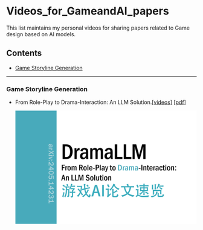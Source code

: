 # Videos_for_GameandAI_papers
This list maintains my personal videos for sharing papers related to Game design based on AI models.

## Contents

* [Game Storyline Generation](#game--storyline--generation)

* * *

### Game Storyline Generation

- From Role-Play to Drama-Interaction: An LLM Solution.[[videos]](https://www.bilibili.com/video/BV1uYRiYbEu4/?share_source=copy_web&vd_source=8c54452a6523122473b7c3ef020a39cd) [[pdf]](https://arxiv.org/abs/2405.14231)

  ![DramaLLM](/Images/dramallm.png)

